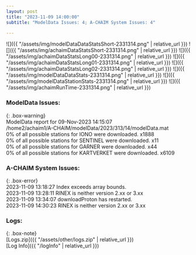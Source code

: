 ```yaml
---
layout: post
title: "2023-11-09 14:00:00"
subtitle: "ModelData Issues: 4; A-CHAIM System Issues: 4"

---
```


![]({{ "/assets/img/modelDataDataStatsShort-2331314.png" | relative_url }})
![]({{ "/assets/img/achaimDataStatsShort-2331314.png" | relative_url }})
![]({{ "/assets/img/achaimDataStatsLong00-2331314.png" | relative_url }})
![]({{ "/assets/img/achaimDataStatsLong01-2331314.png" | relative_url }})
![]({{ "/assets/img/achaimDataStatsLong02-2331314.png" | relative_url }})
![]({{ "/assets/img/modelDataDataStats-2331314.png" | relative_url }})
![]({{ "/assets/img/modelDataStationStats-2331314.png" | relative_url }})
![]({{ "/assets/img/achaimRunTime-2331314.png" | relative_url }})


### ModelData Issues:  
  
{: .box-warning}  
 ModelData report for 09-Nov-2023 14:15:07   
 /home2/achaim1/A-CHAIM/modelData/2023/313/14/modelData.mat   
 0% of all possible stations for IONO were downloaded. x1888   
 0% of all possible stations for SENTINEL were downloaded. x11   
 0% of all possible stations for GARNER were downloaded. x44   
 0% of all possible stations for KARTVERKET were downloaded. x6109   
  
### A-CHAIM System Issues:  
  
{: .box-error}  
2023-11-09 13:18:27 Index exceeds array bounds.  
2023-11-09 13:28:11 RINEX is neither version 2.xx or 3.xx  
2023-11-09 13:34:07 downloadProton has restarted.  
2023-11-09 14:30:23 RINEX is neither version 2.xx or 3.xx  

### Logs:  
  
{: .box-note}  
[Logs.zip]({{ "/assets/other/logs.zip" | relative_url }})  
[Log Info]({{ "/logInfo" | relative_url }})  
